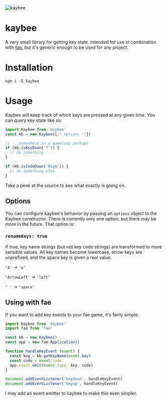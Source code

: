 ![kaybee](http://i.imgur.com/ngOrZvG.png)
# kaybee
A very small library for getting key state. Intended for use in combination with [fae](https://github.com/sambrosia/fae), but it's generic enough to be used for any project.

# Installation
`npm i -S kaybee`

# Usage
Kaybee will keep track of which keys are pressed at any given time. You can query key state like so:

```javascript
import Kaybee from 'kaybee'
const kb = new Kaybee({/* options */})
```

```javascript
// ...somewhere in a gameloop perhaps
if (kb.isKeyDown('f')) {
  // do something
}

if (kb.isCodeDown('KeyW')) {
  // do something else
}
```

Take a peek at the source to see what exactly is going on.

## Options
You can configure kaybee's behavior by passing an `options` object to the Kaybee constructor. There is currently only one option, but there may be more in the future. That option is:

### `renameKeys: true`
If true, key name strings (but not key code strings) are transformed to more sensible values. All key names become lowercase, arrow keys are unprefixed, and the space key is given a real value.

`'A'` -> `'a'`

`'ArrowLeft'` -> `'left'`

`' '` -> `'space'`

## Using with fae
If you want to add key events to your fae game, it's fairly simple:

```javascript
import Kaybee from 'kaybee'
import fae from 'fae'

const kb = new Kaybee()
const app = new fae.Application()

function handleKeyEvent (event) {
  const key = kb.getKeyName(event.key)
  const code = event.code
  app.event.emit(event.type, key, code)
}

document.addEventListener('keydown', handleKeyEvent)
document.addEventListener('keyup', handleKeyEvent)
```

I may add an event emitter to kaybee to make this even simpler.
